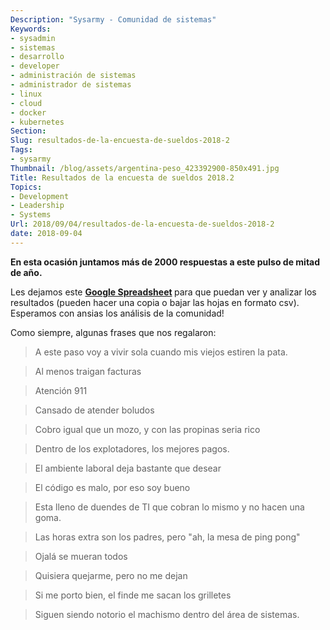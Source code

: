 ```yaml
---
Description: "Sysarmy - Comunidad de sistemas"
Keywords:
- sysadmin 
- sistemas
- desarrollo
- developer
- administración de sistemas
- administrador de sistemas
- linux
- cloud
- docker
- kubernetes
Section: 
Slug: resultados-de-la-encuesta-de-sueldos-2018-2
Tags:
- sysarmy
Thumbnail: /blog/assets/argentina-peso_423392900-850x491.jpg
Title: Resultados de la encuesta de sueldos 2018.2
Topics:
- Development
- Leadership
- Systems
Url: 2018/09/04/resultados-de-la-encuesta-de-sueldos-2018-2
date: 2018-09-04
---
```


<p><strong>En esta ocasión juntamos más de 2000 respuestas a este pulso de mitad de año.</strong></p>
<p>Les dejamos este <strong><a href="https://goo.gl/w72g79" target="_blank" rel="noopener">Google Spreadsheet</a> </strong>para que puedan ver y analizar los resultados (pueden hacer una copia o bajar las hojas en formato csv). Esperamos con ansias los análisis de la comunidad!</p>
<p>Como siempre, algunas frases que nos regalaron:</p>
<blockquote><p>A este paso voy a vivir sola cuando mis viejos estiren la pata.</p></blockquote>
<blockquote><p>Al menos traigan facturas</p></blockquote>
<blockquote><p>Atención 911</p></blockquote>
<blockquote><p>Cansado de atender boludos</p></blockquote>
<blockquote><p>Cobro igual que un mozo, y con las propinas seria rico</p></blockquote>
<blockquote><p>Dentro de los explotadores, los mejores pagos.</p></blockquote>
<blockquote><p>El ambiente laboral deja bastante que desear</p></blockquote>
<blockquote><p>El código es malo, por eso soy bueno</p></blockquote>
<blockquote><p>Esta lleno de duendes de TI que cobran lo mismo y no hacen una goma.</p></blockquote>
<blockquote><p>Las horas extra son los padres, pero "ah, la mesa de ping pong"</p></blockquote>
<blockquote><p>Ojalá se mueran todos</p></blockquote>
<blockquote><p>Quisiera quejarme, pero no me dejan</p></blockquote>
<blockquote><p>Si me porto bien, el finde me sacan los grilletes</p></blockquote>
<blockquote><p>Siguen siendo notorio el machismo dentro del área de sistemas.</p></blockquote>

